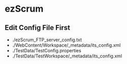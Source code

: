 ezScrum
=======

Edit Config File First
-----------
- ./ezScrum_FTP_server_config.txt
- ./WebContent/Workspace/_metadata/its_config.xml
- ./TestData/TestConfig.properties
- ./TestData/TestWorkspace/_metadata/its_config.xml